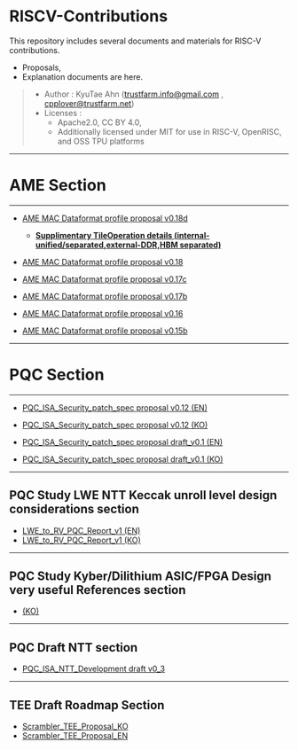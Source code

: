 # RISCV-Contributions

This repository includes several documents and materials for RISC-V contributions.
- Proposals,
- Explanation documents are here.

> - Author : KyuTae Ahn (trustfarm.info@gmail.com , cpplover@trustfarm.net) 
> - Licenses : 
>      - Apache2.0, CC BY 4.0, 
>      - Additionally licensed under MIT for use in RISC-V, OpenRISC, and OSS TPU platforms

---

# AME Section
---
  - [AME MAC Dataformat profile proposal v0.18d](AME/AME_MAC_Dataformat_profile_spec_v0.18d.md)
    - [**Supplimentary TileOperation details (internal-unified/separated,external-DDR,HBM separated)**](AME/AME_Tile_Exec_Notes_v0.18d.md)
  
  - [AME MAC Dataformat profile proposal v0.18](AME/AME_MAC_Dataformat_profile_spec_v0.18.md)
  - [AME MAC Dataformat profile proposal v0.17c](AME/AME_MAC_Dataformat_profile_spec_v0.17c.md)
  - [AME MAC Dataformat profile proposal v0.17b](AME/AME_MAC_Dataformat_profile_spec_v0.17b.md)
  - [AME MAC Dataformat profile proposal v0.16](AME/AME_MAC_Dataformat_profile_spec_v0.16.md)
  - [AME MAC Dataformat profile proposal v0.15b](AME/AME_MAC_Dataformat_profile_spec_v0.15b.md)

---

# PQC Section

---
  - [PQC_ISA_Security_patch_spec proposal v0.12 (EN)](PQC/PQC_ISA_security_patch_spec_v0_12_EN.md)
  - [PQC_ISA_Security_patch_spec proposal v0.12 (KO)](PQC/PQC_ISA_security_patch_spec_v0_12_KR.md)

  - [PQC_ISA_Security_patch_spec proposal draft_v0.1 (EN)](PQC/PQC_ISA_security_patch_spec_v0_1_EN.md)
  - [PQC_ISA_Security_patch_spec proposal draft_v0.1 (KO)](PQC/PQC_ISA_security_patch_spec_v0_1_KO.md)

---
## PQC Study LWE NTT Keccak unroll level design considerations section 
   
  - [LWE_to_RV_PQC_Report_v1 (EN)](PQC/LWE_to_RV_PQC_Report_v1_EN.md)
  - [LWE_to_RV_PQC_Report_v1 (KO)](PQC/LWE_to_RV_PQC_Report_v1_KR.md)

---
## PQC Study Kyber/Dilithium ASIC/FPGA Design very useful References section 
   
  - [ (KO)](PQC/LWPQC_Kyber_Dilithium_ASIC_FPGA_Design_References.md)

---
## PQC Draft NTT section 
    
  - [PQC_ISA_NTT_Development draft v0_3](PQC/Kyber_NTT_ISA_Integration_v0_3.md)
  
---

## TEE Draft Roadmap Section
  - [Scrambler_TEE_Proposal_KO](TEE/Scrambler_TEE_E2E_Proposal_KO_refreshed.md)
  - [Scrambler_TEE_Proposal_EN](TEE/Scrambler_TEE_E2E_Proposal_EN_refreshed.md)

